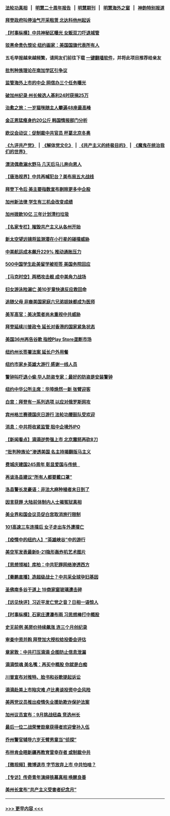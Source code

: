 #### [法轮功真相](https://github.com/gfw-breaker/truth/blob/master/README.md?t=0) &nbsp;&nbsp;|&nbsp;&nbsp; [明慧二十周年报告](https://github.com/gfw-breaker/mh-reports/blob/master/README.md?t=0) &nbsp;&nbsp;|&nbsp;&nbsp;[明慧期刊](https://github.com/gfw-breaker/mh-qikan) &nbsp;&nbsp;|&nbsp;&nbsp; [明慧海外之窗](https://github.com/gfw-breaker/mh-news/blob/master/README.md?t=0) &nbsp;&nbsp;|&nbsp;&nbsp; [神韵特别报道](https://github.com/gfw-breaker/mh-news/blob/master/shenyun.md?t=0)
#### [拜登政府叫停油气开采租赁 北达科他州起诉](../pages/nsc412/n13077202.md?t=07090901) 
#### [【时事纵横】中共神秘区曝光 女贩双刀吓退城管](../pages/nsc412/n13077215.md?t=07090901) 
#### [驳黑命贵仇恨论 纽约画家：美国国旗代表所有人](../pages/nsc412/n13077222.md?t=07090901) 
#### 五毛举报越来越频繁，请网友们前往下载 [一键翻墙软件](https://github.com/gfw-breaker/ssr-accounts)，并将此项目推荐给亲友
#### [批判种族理论在南加学区引争议](../pages/nsc412/n13077117.md?t=07090901) 
#### [监管海外上市的中企 网信办三个任务曝光](../pages/nsc412/n13076992.md?t=07090901) 
#### [破加州纪录 州长候选人基利24时获捐25万](../pages/nsc412/n13076996.md?t=07090901) 
#### [治愈之旅：一岁猫咪随主人攀遍48座最高峰](../pages/nsc412/n13076392.md?t=07090901) 
#### [金正恩猛瘦身约20公斤 韩国情报部门分析](../pages/nsc412/n13076881.md?t=07090901) 
#### [欧议会动议：促制裁中共官员 杯葛北京冬奥](../pages/nsc412/n13076851.md?t=07090901) 
#### [《九评共产党》](https://github.com/begood0513/9ping.md/blob/master/README.md) &nbsp;|&nbsp; [《解体党文化》](../../../../jtdwh.md/blob/master/README.md)  &nbsp;|&nbsp; [《共产主义的终极目的》](../../../../gczydzjmd.md/blob/master/README.md) &nbsp;|&nbsp; [《魔鬼在统治我们的世界》](../../../../mgztzwmdsj.md/blob/master/README.md) 
#### [漂流偶救溺水野马 几天后马儿奔向恩人](../pages/nsc412/n13073861.md?t=07090901) 
#### [【唐浩视界】中共再喊犯台？美布局五大战线](../pages/nsc412/n13076229.md?t=07090901) 
#### [拜登下令后 美主要指数宣布剔除更多中企股](../pages/nsc412/n13076668.md?t=07090901) 
#### [加州新法律 学生有三机会改变成绩](../pages/nsc412/n13076770.md?t=07090901) 
#### [加州拨款10亿 三年计划清扫垃圾](../pages/nsc412/n13076757.md?t=07090901) 
#### [【名家专栏】摧毁共产主义从各州开始](../pages/nsc412/n13076376.md?t=07090901) 
#### [新太空望远镜将监测潜在小行星的碰撞威胁](../pages/nsc412/n13073761.md?t=07090901) 
#### [中美航运成本飙升229% 推动通胀压力](../pages/nsc412/n13076495.md?t=07090901) 
#### [500中国学生赴美留学被拒签 美国务院回应](../pages/nsc412/n13076589.md?t=07090901) 
#### [【马克时空】两栖攻击舰 成中美角力战场](../pages/nsc412/n13075909.md?t=07090901) 
#### [妇女游泳险溺亡 美10岁童快速反应救回命](../pages/nsc412/n13075871.md?t=07090901) 
#### [追随父母 非裔美国家庭六兄弟姐妹都成为医师](../pages/nsc412/n13075710.md?t=07090901) 
#### [美军高官：美决策者尚未重视中共威胁](../pages/nsc412/n13076117.md?t=07090901) 
#### [拜登延续川普政令 延长对香港的国家紧急状态](../pages/nsc412/n13075981.md?t=07090901) 
#### [美国36州再告谷歌 指控Play Store垄断市场](../pages/nsc412/n13075784.md?t=07090901) 
#### [纽约州长签署法案 延长户外用餐](../pages/nsc412/n13075458.md?t=07090901) 
#### [纽约市家乡英雄大游行 感谢一线人员](../pages/nsc412/n13075394.md?t=07090901) 
#### [警钟叫吓退小偷  华人防盗专家：最好的防盗是安装警钟](../pages/nsc412/n13075412.md?t=07090901) 
#### [纽约中华公所主席：华埠焕然一新 张臂迎客](../pages/nsc412/n13075374.md?t=07090901) 
#### [白宫：拜登有一系列选项 以应对俄罗斯网攻](../pages/nsc412/n13075433.md?t=07090901) 
#### [宾州格兰赛德国庆日游行 法轮功腰鼓队受欢迎](../pages/nsc412/n13075501.md?t=07090901) 
#### [消息：中共将收紧监管 阻中企境外IPO](../pages/nsc412/n13075213.md?t=07090901) 
#### [【新闻看点】滴滴逆势强上市 北京震怒再砍8刀](../pages/nsc412/n13074827.md?t=07090901) 
#### [“批判种族论”渗透美国  名主持揭翻版马主义](../pages/nsc412/n13075223.md?t=07090901) 
#### [费城庆建国245周年  彰显爱国与传统   ](../pages/nsc412/n13075139.md?t=07090901) 
#### [再谈洛县建议“所有人都要戴口罩”](../pages/nsc412/n13075148.md?t=07090901) 
#### [洛县警长发豪语：非法大麻种植者末日到了](../pages/nsc412/n13075126.md?t=07090901) 
#### [因言获罪 大陆前体制内人士揭冤狱真相](../pages/nsc412/n13075104.md?t=07090901) 
#### [美业界和国会议员促白宫取消旅行限制](../pages/nsc412/n13074891.md?t=07090901) 
#### [101高速三车连撞后 女子走出车外遭撞亡](../pages/nsc412/n13074973.md?t=07090901) 
#### [【疫情中的纽约人】“英雄峡谷”中的游行](../pages/nsc412/n13074885.md?t=07090901) 
#### [美空军发表最新B-21隐形轰炸机艺术图片](../pages/nsc412/n13074715.md?t=07090901) 
#### [【思想领袖】库柏：中共犯罪网络渗透西方](../pages/nsc412/n13031789.md?t=07090901) 
#### [【秦鹏直播】造超级战士？中共采全球孕妇基因](../pages/nsc412/n13074838.md?t=07090901) 
#### [圣佛南多谷干道上 19商家窗玻璃遭击碎](../pages/nsc412/n13074869.md?t=07090901) 
#### [【远见快评】习近平发亡党之音？日相一语惊人](../pages/nsc412/n13074809.md?t=07090901) 
#### [【时事纵横】石家庄遭瀑布雨 习思想棒打中概股](../pages/nsc412/n13074788.md?t=07090901) 
#### [史无前例 美房价持续飙涨 连三个月创纪录](../pages/nsc412/n13074735.md?t=07090901) 
#### [审查中资并购 拜登加大授权给投委会评估](../pages/nsc412/n13074626.md?t=07090901) 
#### [章家敦：中共打压滴滴 企图防止信息泄漏](../pages/nsc412/n13074640.md?t=07090901) 
#### [滴滴惊魂 美名嘴：再买中概股 你就是白痴](../pages/nsc412/n13074532.md?t=07090901) 
#### [川普宣布对推特、脸书和谷歌提起诉讼](../pages/nsc412/n13074514.md?t=07090901) 
#### [滴滴赴美上市陷灾难 卢比奥谈投资中企风险](../pages/nsc412/n13074219.md?t=07090901) 
#### [美两党议员推出疫情失业援助欺诈保护法案](../pages/nsc412/n13072853.md?t=07090901) 
#### [加州议员宣布：9月挑战纽森 竞选州长](../pages/nsc412/n13072711.md?t=07090901) 
#### [最后一位二战荣誉勋章获得者欢迎曾孙入伍](../pages/nsc412/n13071612.md?t=07090901) 
#### [乔州警官辅导六岁无臂男童当“侦探”](../pages/nsc412/n13071558.md?t=07090901) 
#### [布林肯会晤新疆再教育营幸存者 或制裁中共](../pages/nsc412/n13074039.md?t=07090901) 
#### [【微视频】微博退市 字节放弃上市 中共怕啥？](../pages/nsc412/n13074026.md?t=07090901) 
#### [【专访】传奇青年演绎铁幕真相 唤醒良善](../pages/nsc412/n13073090.md?t=07090901) 
#### [美州长宣布“共产主义受害者纪念月”](../pages/nsc412/n13074024.md?t=07090901) 

----
#### [ >>> 更早内容 <<< ](../indexes/nsc412-earlier.md)
